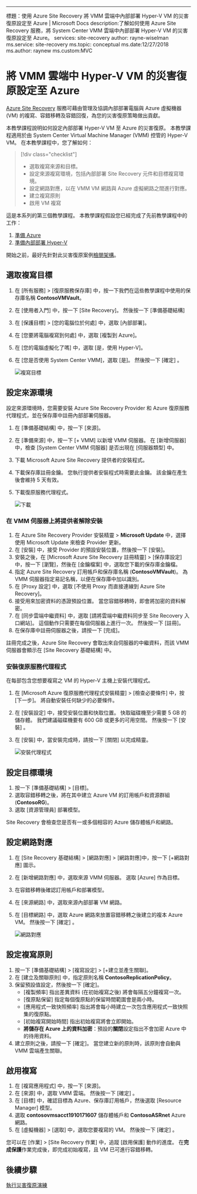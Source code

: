 ---
標題：使用 Azure Site Recovery 將 VMM 雲端中內部部署 Hyper-V VM 的災害復原設定至 Azure | Microsoft Docs description:了解如何使用 Azure Site Recovery 服務，將 System Center VMM 雲端中內部部署 Hyper-V VM 的災害復原設定至 Azure。
services: site-recovery author: rayne-wiselman ms.service: site-recovery ms.topic: conceptual ms.date:12/27/2018 ms.author: raynew ms.custom:MVC

# <a name="set-up-disaster-recovery-of-on-premises-hyper-v-vms-in-vmm-clouds-to-azure"></a>將 VMM 雲端中 Hyper-V VM 的災害復原設定至 Azure

[Azure Site Recovery](site-recovery-overview.md) 服務可藉由管理及協調內部部署電腦與 Azure 虛擬機器 (VM) 的複寫、容錯移轉及容錯回復，為您的災害復原策略做出貢獻。

本教學課程說明如何設定內部部署 Hyper-V VM 至 Azure 的災害復原。 本教學課程適用於由 System Center Virtual Machine Manager (VMM) 控管的 Hyper-V VM。 在本教學課程中，您了解如何：

> [!div class="checklist"]
> * 選取複寫來源和目標。
> * 設定來源複寫環境，包括內部部署 Site Recovery 元件和目標複寫環境。
> * 設定網路對應，以在 VMM VM 網路與 Azure 虛擬網路之間進行對應。
> * 建立複寫原則
> * 啟用 VM 複寫

這是本系列的第三個教學課程。 本教學課程假設您已經完成了先前教學課程中的工作：

1. [準備 Azure](tutorial-prepare-azure.md)
2. [準備內部部署 Hyper-V](tutorial-prepare-on-premises-hyper-v.md)

開始之前，最好先針對此災害復原案例[檢閱架構](concepts-hyper-v-to-azure-architecture.md)。



## <a name="select-a-replication-goal"></a>選取複寫目標

1. 在 [所有服務] > [復原服務保存庫] 中，按一下我們在這些教學課程中使用的保存庫名稱 **ContosoVMVault**。
2. 在 [使用者入門] 中，按一下 [Site Recovery]。 然後按一下 [準備基礎結構]
3. 在 [保護目標] > [您的電腦位於何處] 中，選取 [內部部署]。
4. 在 [您要將電腦複寫到何處] 中，選取 [複製到 Azure]。
5. 在 [您的電腦虛擬化了嗎] 中，選取 [是，使用 Hyper-V]。
6. 在 [您是否使用 System Center VMM]，選取 [是]。 然後按一下 [確定] 。

    ![複寫目標](./media/hyper-v-vmm-azure-tutorial/replication-goal.png)



## <a name="set-up-the-source-environment"></a>設定來源環境

設定來源環境時，您需要安裝 Azure Site Recovery Provider 和 Azure 復原服務代理程式，並在保存庫中註冊內部部署伺服器。 

1. 在 [準備基礎結構] 中，按一下 [來源]。
2. 在 [準備來源] 中，按一下 [+ VMM] 以新增 VMM 伺服器。 在 [新增伺服器] 中，檢查 [System Center VMM 伺服器] 是否出現在 [伺服器類型] 中。
3. 下載 Microsoft Azure Site Recovery 提供者的安裝程式。
4. 下載保存庫註冊金鑰。 您執行提供者安裝程式時需要此金鑰。 該金鑰在產生後會維持 5 天有效。
5. 下載復原服務代理程式。

    ![下載](./media/hyper-v-vmm-azure-tutorial/download-vmm.png)

### <a name="install-the-provider-on-the-vmm-server"></a>在 VMM 伺服器上將提供者解除安裝

1. 在 Azure Site Recovery Provider 安裝精靈 > **Microsoft Update** 中，選擇使用 Microsoft Update 來檢查 Provider 更新。
2. 在 [安裝] 中，接受 Provider 的預設安裝位置，然後按一下 [安裝]。 
3. 安裝之後，在 [Microsoft Azure Site Recovery 註冊精靈] > [保存庫設定] 中，按一下 [瀏覽]，然後在 [金鑰檔案] 中，選取您下載的保存庫金鑰檔。
4. 指定 Azure Site Recovery 訂用帳戶和保存庫名稱 (**ContosoVMVault**)。 為 VMM 伺服器指定易記名稱，以便在保存庫中加以識別。
5. 在 [Proxy 設定] 中，選取 [不使用 Proxy 而直接連線到 Azure Site Recovery]。
6. 接受用來加密資料的憑證預設位置。 當您容錯移轉時，即會將加密的資料解密。
7. 在 [同步雲端中繼資料] 中，選取 [請將雲端中繼資料同步至 Site Recovery 入口網站]。 這個動作只需要在每個伺服器上進行一次。 然後按一下 [註冊]。
8. 在保存庫中註冊伺服器之後，請按一下 [完成]。

註冊完成之後，Azure Site Recovery 會取出來自伺服器的中繼資料，而該 VMM 伺服器會顯示在 [Site Recovery 基礎結構] 中。

### <a name="install-the-recovery-services-agent"></a>安裝復原服務代理程式

在每部包含您想要複寫之 VM 的 Hyper-V 主機上安裝代理程式。

1. 在 [Microsoft Azure 復原服務代理程式安裝精靈] > [檢查必要條件] 中，按 [下一步]。 將自動安裝任何缺少的必要條件。
2. 在 [安裝設定] 中，接受安裝位置和快取位置。 快取磁碟機至少需要 5 GB 的儲存體。 我們建議磁碟機要有 600 GB 或更多的可用空間。 然後按一下 [安裝] 。
3. 在 [安裝] 中，當安裝完成時，請按一下 [關閉] 以完成精靈。

    ![安裝代理程式](./media/hyper-v-vmm-azure-tutorial/mars-install.png)
    

## <a name="set-up-the-target-environment"></a>設定目標環境

1. 按一下 [準備基礎結構] > [目標]。
2. 選取容錯移轉之後，將在其中建立 Azure VM 的訂用帳戶和資源群組 (**ContosoRG**)。
3. 選取 [資源管理員] 部署模型。

Site Recovery 會檢查您是否有一或多個相容的 Azure 儲存體帳戶和網路。


## <a name="configure-network-mapping"></a>設定網路對應

1. 在 [Site Recovery 基礎結構]  >  [網路對應]  >  [網路對應]中，按一下 [+網路對應] 圖示。
2. 在 [新增網路對應] 中，選取來源 VMM 伺服器。 選取 [Azure] 作為目標。
3. 在容錯移轉後確認訂用帳戶和部署模型。
4. 在 [來源網路] 中，選取來源內部部署 VM 網路。
5. 在 [目標網路] 中，選取 Azure 網路來放置容錯移轉之後建立的複本 Azure VM。 然後按一下 [確定] 。

    ![網路對應](./media/hyper-v-vmm-azure-tutorial/network-mapping-vmm.png)

## <a name="set-up-a-replication-policy"></a>設定複寫原則

1. 按一下 [準備基礎結構] > [複寫設定] > [+建立並產生關聯]。
2. 在 [建立及關聯原則] 中，指定原則名稱 **ContosoReplicationPolicy**。
3. 保留預設值設定，然後按一下 [確定]。
    - [複製頻率] 指出差異資料 (在初始複寫之後) 將會每隔五分鐘複寫一次。
    - [復原點保留] 指定每個復原點的保留時間範圍會是兩小時。
    - [應用程式一致快照頻率]  指出將會每小時建立一次包含應用程式一致快照集的復原點。
    - [初始複寫開始時間] 指出初始複寫將會立即開始。
    - **將儲存在 Azure 上的資料加密**：預設的**關閉**設定指出不會加密 Azure 中的待用資料。
4. 建立原則之後，請按一下 [確定]。 當您建立新的原則時，該原則會自動與 VMM 雲端產生關聯。

## <a name="enable-replication"></a>啟用複寫

1. 在 [複寫應用程式] 中，按一下 [來源]。 
2. 在 [來源] 中，選取 VMM 雲端。 然後按一下 [確定] 。
3. 在 [目標] 中，確認目標為 Azure、保存庫訂用帳戶，然後選取 [Resource Manager] 模型。
4. 選取 **contosovmsacct1910171607** 儲存體帳戶和 **ContosoASRnet** Azure 網路。
5. 在 [虛擬機器] > [選取] 中，選取您要複寫的 VM。 然後按一下 [確定] 。

 您可以在 [作業] > [Site Recovery 作業] 中，追蹤 [啟用保護] 動作的進度。 在**完成保護**作業完成後，即完成初始複寫，且 VM 已可進行容錯移轉。


## <a name="next-steps"></a>後續步驟
[執行災害復原演練](tutorial-dr-drill-azure.md)
